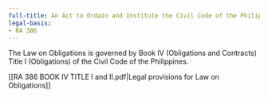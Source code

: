 ```yaml
---
full-title: An Act to Ordain and Institute the Civil Code of the Philippines
legal-basis:
- RA 386
---
```


The Law on Obligations is governed by Book IV (Obligations and Contracts) Title I (Obligations) of the Civil Code of the Philippines.

[[RA 386 BOOK IV TITLE I and II.pdf|Legal provisions for Law on Obligations]]
